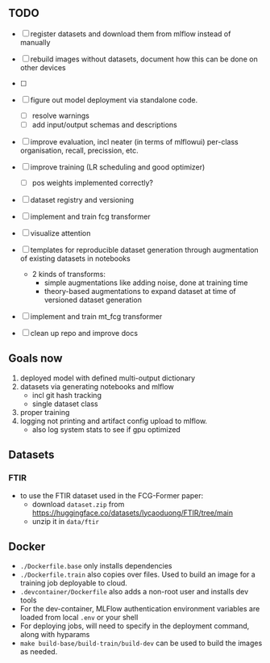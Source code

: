 ## TODO
- [ ] register datasets and download them from mlflow instead of manually
- [ ] rebuild images without datasets, document how this can be done on other devices
- [ ]
- [ ] figure out model deployment via standalone code. 
    - [ ] resolve warnings
    - [ ] add input/output schemas and descriptions
- [ ] improve evaluation, incl neater (in terms of mlflowui) per-class organisation, recall, precission, etc.
- [ ] improve training (LR scheduling and good optimizer)
    - [ ] pos weights implemented correctly?
- [ ] dataset registry and versioning
- [ ] implement and train fcg transformer
- [ ] visualize attention
- [ ] templates for reproducible dataset generation through augmentation of existing datasets in notebooks 
    - 2 kinds of transforms:
        - simple augmentations like adding noise, done at training time
        - theory-based augmentations to expand dataset at time of versioned dataset generation
- [ ] implement and train mt_fcg transformer
- [ ] clean up repo and improve docs


## Goals now
1. deployed model with defined multi-output dictionary
2. datasets via generating notebooks and mlflow
    - incl git hash tracking
    - single dataset class
3. proper training
4. logging not printing and artifact config upload to mlflow.
    - also log system stats to see if gpu optimized


## Datasets
### FTIR
- to use the FTIR dataset used in the FCG-Former paper:
    - download `dataset.zip` from https://huggingface.co/datasets/lycaoduong/FTIR/tree/main 
    - unzip it in `data/ftir`


## Docker
- `./Dockerfile.base` only installs dependencies
- `./Dockerfile.train` also copies over files. Used to build an image for a training job deployable to cloud.
- `.devcontainer/Dockerfile` also adds a non-root user and installs dev tools
- For the dev-container, MLFlow authentication environment variables are loaded from local `.env` or your shell
- For deploying jobs, will need to specify in the deployment command, along with hyparams
- `make build-base/build-train/build-dev` can be used to build the images as needed.